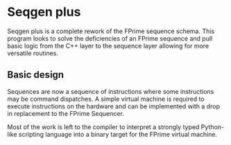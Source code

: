 # Seqgen plus
Seqgen plus is a complete rework of the FPrime sequence schema.
This program looks to solve the deficiencies of an FPrime
sequence and pull basic logic from the C++ layer to the
sequence layer allowing for more versatile routines.

## Basic design
Sequences are now a sequence of instructions where some
instructions may be command dispatches. A simple virtual
machine is required to execute instructions on the hardware
and can be implemented with a drop in replacement to the
FPrime Sequencer.

Most of the work is left to the compiler to interpret a
strongly typed Python-like scripting language into a
binary target for the FPrime virtual machine.
